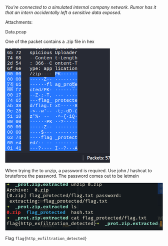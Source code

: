 *You're connected to a simulated internal company network. Rumor has it that an intern accidentally left a sensitive data exposed.*

Attachments:

Data.pcap

One of the packet contains a .zip file in hex

![image](Pasted%20image%2020250613094542.png)

When trying the to unzip, a password is required. Use john / hashcat to bruteforce the password.
The password comes out to be letmein

![image](Pasted%20image%2020250613193942.png)

Flag
`flag{http_exfiltration_detected}`



